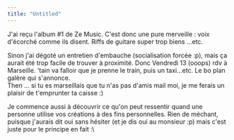 ```yaml
---
title: "Untitled"
---
```


J'ai reçu l'album #1 de Ze Music. C'est donc une pure merveille : voix
d'écorché comme ils disent. Riffs de guitare super trop biens ...etc.

Sinon j'ai dégoté un entretien d'embauche (socialisation forcée :p), mais ça
aurait été trop facile de trouver à proximité. Donc Vendredi 13 (ooops) rdv à
Marseille. 'tain va falloir que je prenne le train, puis un taxi...etc. Le bo
plan galère qui s'annonce.  
Then ... si tu es marseillais que tu n'as pas d'amis mail moi, je me ferais un
plaisir de t'emprunter ta caisse :)

Je commence aussi à découvrir ce qu'on peut ressentir quand une personne
utilise vos créations à des fins personnelles. Rien de méchant, puisque
j'aurais dit oui sans hésiter (et je dis oui au monsieur :p) mais c'est juste
pour le principe en fait :\

